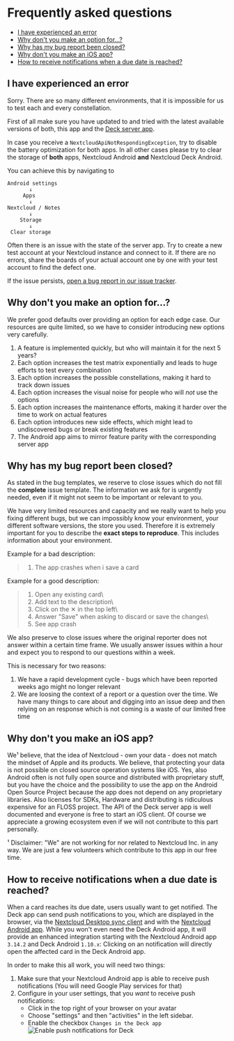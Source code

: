 # Frequently asked questions

- [I have experienced an error](#i-have-experienced-an-error)
- [Why don't you make an option for…?](https://github.com/stefan-niedermann/nextcloud-notes/blob/master/FAQ.md#why-dont-you-make-an-option-for)
- [Why has my bug report been closed?](#why-has-my-bug-report-been-closed)
- [Why don't you make an iOS app?](#why-dont-you-make-an-ios-app)
- [How to receive notifications when a due date is reached?](#how-to-receive-notifications-when-a-due-date-is-reached)

## I have experienced an error

Sorry. There are so many different environments, that it is impossible for us to test each and every constellation.

First of all make sure you have updated to and tried with the latest available versions of both, this app and the [Deck server app](https://apps.nextcloud.com/apps/deck).

In case you receive a `NextcloudApiNotRespondingException`, try to disable the battery optimization for both apps.
In all other cases please try  to clear the storage of **both** apps, Nextcloud Android **and** Nextcloud Deck Android.

You can achieve this by navigating to

```
Android settings
       ↓
     Apps
       ↓
Nextcloud / Notes
       ↓
    Storage
       ↓
 Clear storage
```

Often there is an issue with the state of the server app. Try to create a new test account at your Nextcloud instance and connect to it.
If there are no errors, share the boards of your actual account one by one with your test account to find the defect one.

If the issue persists, [open a bug report in our issue tracker](https://github.com/stefan-niedermann/nextcloud-deck/issues/new?assignees=&labels=bug&template=bug_report.md&title=).

## Why don't you make an option for…?

We prefer good defaults over providing an option for each edge case. Our resources are quite limited, so we have to consider introducing new options very carefully.

1. A feature is implemented quickly, but who will maintain it for the next 5 years?
2. Each option increases the test matrix exponentially and leads to huge efforts to test every combination
3. Each option increases the possible constellations, making it hard to track down issues
4. Each option increases the visual noise for people who will *not* use the options
5. Each option increases the maintenance efforts, making it harder over the time to work on actual features
6. Each option introduces new side effects, which might lead to undiscovered bugs or break existing features
7. The Android app aims to mirror feature parity with the corresponding server app

## Why has my bug report been closed?

As stated in the bug templates, we reserve to close issues which do not fill the **complete** issue template. The information we ask for is urgently needed, even if it might not seem to be important or relevant to you.

We have very limited resources and capacity and we really want to help you fixing different bugs, but we can impossibly know your environment, your different software versions, the store you used.
Therefore it is extremely important for you to describe the **exact steps to reproduce**. This includes information about your environment.

Example for a bad description:

> 1. The app crashes when i save a card

Example for a good description:

> 1. Open any existing card\
> 2. Add text to the description\
> 3. Click on the ✕ in the top left\
> 4. Answer "Save" when asking to discard or save the changes\
> 5. See app crash

We also preserve to close issues where the original reporter does not answer within a certain time frame. We usually answer issues within a hour and expect you to respond to our questions within a week.

This is necessary for two reasons:

1. We have a rapid development cycle - bugs which have been reported weeks ago might no longer relevant
2. We are loosing the context of a report or a question over the time. We have many things to care about and digging into an issue deep and then relying on an response which is not coming is a waste of our limited free time

## Why don't you make an iOS app?

We¹ believe, that the idea of Nextcloud - own your data - does not match the mindset of Apple and its products. We believe, that protecting your data is not possible on closed source operation systems like iOS. Yes, also Android often is not fully open source and distributed with proprietary stuff, but you have the choice and the possibility to use the app on the Android Open Source Project because the app does not depend on any proprietary libraries.
Also licenses for SDKs, Hardware and distributing is ridiculous expensive for an FLOSS project.
The API of the Deck server app is well documented and everyone is free to start an iOS client. Of course we appreciate a growing ecosystem even if we will not contribute to this part personally.

¹ Disclaimer: "We" are not working for nor related to Nextcloud Inc. in any way. We are just a few volunteers which contribute to this app in our free time.

## How to receive notifications when a due date is reached?

When a card reaches its due date, users usually want to get notified. The Deck app can send push notifications to you, which are displayed in the browser, via the [Nextcloud Desktop sync client](https://nextcloud.com/install/#install-clients) and with the [Nextcloud Android app](https://apps.nextcloud.com/apps/android_nextcloud_app). While you won't even need the Deck Android app, it will provide an enhanced integration starting with the Nextcloud Android app `3.14.2` and Deck Android `1.10.x`: Clicking on an notification will directly open the affected card in the Deck Android app.

In order to make this all work, you will need two things:
1. Make sure that your Nextcloud Android app is able to receive push notifications (You will need Google Play services for that)
2. Configure in your user settings, that you *want* to receive push notifications:
    - Click in the top right of your browser on your avatar
    - Choose "settings" and then "activities" in the left sidebar.
    - Enable the checkbox `Changes in the Deck app`
       ![Enable push notifications for Deck](https://user-images.githubusercontent.com/4741199/125485987-398f3ee8-f59c-4234-8453-1da679d4d7c5.png)
